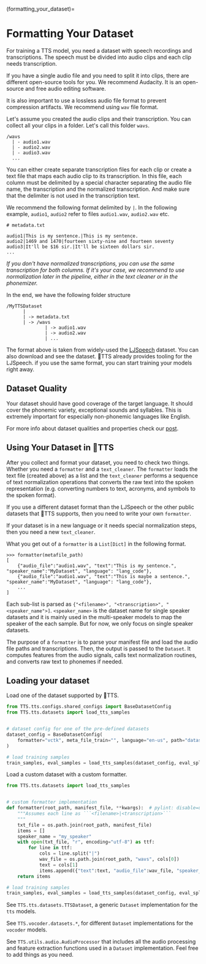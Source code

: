 (formatting_your_dataset)=
# Formatting Your Dataset

For training a TTS model, you need a dataset with speech recordings and transcriptions. The speech must be divided into audio clips and each clip needs transcription.

If you have a single audio file and you need to split it into clips, there are different open-source tools for you. We recommend Audacity. It is an open-source and free audio editing software.

It is also important to use a lossless audio file format to prevent compression artifacts. We recommend using `wav` file format.

Let's assume you created the audio clips and their transcription. You can collect all your clips in a folder. Let's call this folder `wavs`.

```
/wavs
  | - audio1.wav
  | - audio2.wav
  | - audio3.wav
  ...
```

You can either create separate transcription files for each clip or create a text file that maps each audio clip to its transcription. In this file, each column must be delimited by a special character separating the audio file name, the transcription and the normalized transcription. And make sure that the delimiter is not used in the transcription text.

We recommend the following format delimited by `|`. In the following example, `audio1`, `audio2` refer to files `audio1.wav`, `audio2.wav` etc.

```
# metadata.txt

audio1|This is my sentence.|This is my sentence.
audio2|1469 and 1470|fourteen sixty-nine and fourteen seventy
audio3|It'll be $16 sir.|It'll be sixteen dollars sir.
...
```
*If you don't have normalized transcriptions, you can use the same transcription for both columns. If it's your case, we recommend to use normalization later in the pipeline, either in the text cleaner or in the phonemizer.*


In the end, we have the following folder structure
```
/MyTTSDataset
      |
      | -> metadata.txt
      | -> /wavs
              | -> audio1.wav
              | -> audio2.wav
              | ...
```

The format above is taken from widely-used the [LJSpeech](https://keithito.com/LJ-Speech-Dataset/) dataset. You can also download and see the dataset. 🐸TTS already provides tooling for the LJSpeech. if you use the same format, you can start training your models right away.

## Dataset Quality

Your dataset should have good coverage of the target language. It should cover the phonemic variety, exceptional sounds and syllables. This is extremely important for especially non-phonemic languages like English.

For more info about dataset qualities and properties check our [post](https://github.com/coqui-ai/TTS/wiki/What-makes-a-good-TTS-dataset).

## Using Your Dataset in 🐸TTS

After you collect and format your dataset, you need to check two things. Whether you need a `formatter` and a `text_cleaner`. The `formatter` loads the text file (created above) as a list and the `text_cleaner` performs a sequence of text normalization operations that converts the raw text into the spoken representation (e.g. converting numbers to text, acronyms, and symbols to the spoken format).

If you use a different dataset format than the LJSpeech or the other public datasets that 🐸TTS supports, then you need to write your own `formatter`.

If your dataset is in a new language or it needs special normalization steps, then you need a new `text_cleaner`.

What you get out of a `formatter` is a `List[Dict]` in the following format.

```
>>> formatter(metafile_path)
[
    {"audio_file":"audio1.wav", "text":"This is my sentence.", "speaker_name":"MyDataset", "language": "lang_code"},
    {"audio_file":"audio1.wav", "text":"This is maybe a sentence.", "speaker_name":"MyDataset", "language": "lang_code"},
    ...
]
```

Each sub-list is parsed as ```{"<filename>", "<transcription>", "<speaker_name">]```.
```<speaker_name>``` is the dataset name for single speaker datasets and it is mainly used
in the multi-speaker models to map the speaker of the each sample. But for now, we only focus on single speaker datasets.

The purpose of a `formatter` is to parse your manifest file and load the audio file paths and transcriptions.
Then, the output is passed to the `Dataset`. It computes features from the audio signals, calls text normalization routines, and converts raw text to
phonemes if needed.

## Loading your dataset

Load one of the dataset supported by 🐸TTS.

```python
from TTS.tts.configs.shared_configs import BaseDatasetConfig
from TTS.tts.datasets import load_tts_samples


# dataset config for one of the pre-defined datasets
dataset_config = BaseDatasetConfig(
    formatter="vctk", meta_file_train="", language="en-us", path="dataset-path")
)

# load training samples
train_samples, eval_samples = load_tts_samples(dataset_config, eval_split=True)
```

Load a custom dataset with a custom formatter.

```python
from TTS.tts.datasets import load_tts_samples


# custom formatter implementation
def formatter(root_path, manifest_file, **kwargs):  # pylint: disable=unused-argument
    """Assumes each line as ```<filename>|<transcription>```
    """
    txt_file = os.path.join(root_path, manifest_file)
    items = []
    speaker_name = "my_speaker"
    with open(txt_file, "r", encoding="utf-8") as ttf:
        for line in ttf:
            cols = line.split("|")
            wav_file = os.path.join(root_path, "wavs", cols[0])
            text = cols[1]
            items.append({"text":text, "audio_file":wav_file, "speaker_name":speaker_name, "root_path": root_path})
    return items

# load training samples
train_samples, eval_samples = load_tts_samples(dataset_config, eval_split=True, formatter=formatter)
```

See `TTS.tts.datasets.TTSDataset`, a generic `Dataset` implementation for the `tts` models.

See `TTS.vocoder.datasets.*`, for different `Dataset` implementations for the `vocoder` models.

See `TTS.utils.audio.AudioProcessor` that includes all the audio processing and feature extraction functions used in a
`Dataset` implementation. Feel free to add things as you need.
